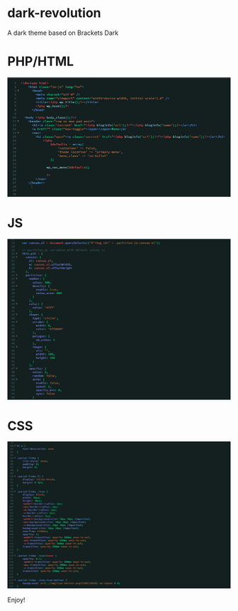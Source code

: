 # dark-revolution
A dark theme based on Brackets Dark  

# PHP/HTML
![Alt text](https://github.com/af009/dark-revolution/blob/master/screenshot.png?raw=true "PHP-HTML")

# JS
![Alt text](https://github.com/af009/dark-revolution/blob/master/ss-js.png?raw=true "JS")

# CSS
![Alt text](https://github.com/af009/dark-revolution/blob/master/ss-css.png?raw=true "CSS")

Enjoy!
